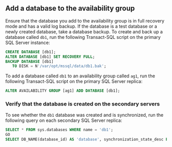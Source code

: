 
## Add a database to the availability group

Ensure that the database you add to the availability group is in full recovery mode and has a valid log backup. If the database is a test database or a newly created database, take a database backup. To create and back up a database called `db1`, run the following Transact-SQL script on the primary SQL Server instance:

```sql
CREATE DATABASE [db1];
ALTER DATABASE [db1] SET RECOVERY FULL;
BACKUP DATABASE [db1]
   TO DISK = N'/var/opt/mssql/data/db1.bak';
```

To add a database called `db1` to an availability group called `ag1`, run the following Transact-SQL script on the primary SQL Server replica:

```sql
ALTER AVAILABILITY GROUP [ag1] ADD DATABASE [db1];
```

### Verify that the database is created on the secondary servers

To see whether the `db1` database was created and is synchronized, run the following query on each secondary SQL Server replica:

```sql
SELECT * FROM sys.databases WHERE name = 'db1';
GO
SELECT DB_NAME(database_id) AS 'database', synchronization_state_desc FROM sys.dm_hadr_database_replica_states;
```
